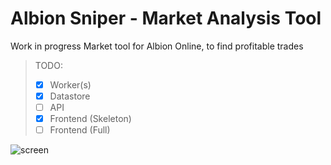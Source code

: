 # Albion Sniper - Market Analysis Tool
Work in progress
Market tool for Albion Online, to find profitable trades

> TODO:
>  - [x] Worker(s)
>  - [x] Datastore
>  - [ ] API
>  - [x] Frontend (Skeleton)
>  - [ ] Frontend (Full)

![screen](https://user-images.githubusercontent.com/84699546/140047860-fdf8c15c-2c9c-470f-ba46-5823f3e72e01.png)
